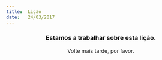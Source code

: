 ```yaml
---
title:  Lição
date:   24/03/2017
---
```


### <center>Estamos a trabalhar sobre esta lição.</center>
<center>Volte mais tarde, por favor.</center>